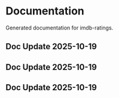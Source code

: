 # Documentation

Generated documentation for imdb-ratings.

## Doc Update 2025-10-19

## Doc Update 2025-10-19

## Doc Update 2025-10-19
